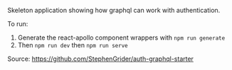 Skeleton application showing how graphql can work with authentication.

To run:
1. Generate the react-apollo component wrappers with `npm run generate`
2. Then `npm run dev` then `npm run serve`

Source: https://github.com/StephenGrider/auth-graphql-starter
